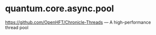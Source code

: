 # quantum.core.async.pool

https://github.com/OpenHFT/Chronicle-Threads — A high-performance thread pool
